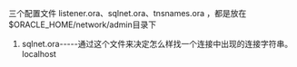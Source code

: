 三个配置文件 listener.ora、sqlnet.ora、tnsnames.ora ，都是放在$ORACLE_HOME/network/admin目录下
1.  sqlnet.ora-----通过这个文件来决定怎么样找一个连接中出现的连接字符串。 localhost
